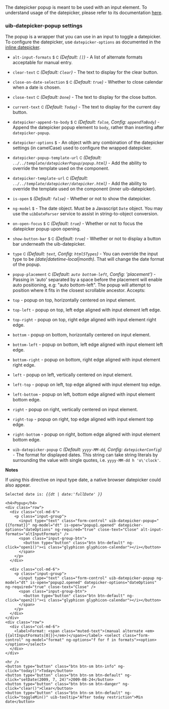 
The datepicker popup is meant to be used with an input element. To understand usage of the datepicker, please refer to its documentation [here](https://angular-ui.github.io/bootstrap/#/datepicker).

### uib-datepicker-popup settings

The popup is a wrapper that you can use in an input to toggle a datepicker. To configure the datepicker, use `datepicker-options` as documented in the [inline datepicker](https://angular-ui.github.io/bootstrap/#/datepicker).

* `alt-input-formats`
<small class="badge">$</small>
<small class="badge">C</small>
_(Default: `[]`)_ -
A list of alternate formats acceptable for manual entry.

* `clear-text`
<small class="badge">C</small>
_(Default: `Clear`)_ -
The text to display for the clear button.

* `close-on-date-selection`
<small class="badge">$</small>
<small class="badge">C</small>
_(Default: `true`)_ -
Whether to close calendar when a date is chosen.

* `close-text`
<small class="badge">C</small>
_(Default: `Done`)_ -
The text to display for the close button.

* `current-text`
<small class="badge">C</small>
_(Default: `Today`)_ -
The text to display for the current day button.

* `datepicker-append-to-body`
<small class="badge">$</small>
<small class="badge">C</small>
_(Default: `false`, Config: `appendToBody`)_ -
Append the datepicker popup element to `body`, rather than inserting after `datepicker-popup`.

* `datepicker-options`
<small class="badge">$</small> -
An object with any combination of the datepicker settings (in camelCase) used to configure the wrapped datepicker.

* `datepicker-popup-template-url`
<small class="badge">C</small>
_(Default: `../../template/datepickerPopup/popup.html`)_ -
Add the ability to override the template used on the component.

* `datepicker-template-url`
<small class="badge">C</small>
_(Default: `../../template/datepicker/datepicker.html`)_ -
Add the ability to override the template used on the component (inner uib-datepicker).

* `is-open`
<small class="badge">$</small>
<i class="glyphicon glyphicon-eye-open"></i>
_(Default: `false`)_ -
Whether or not to show the datepicker.

* `ng-model`
  <small class="badge">$</small>
  <i class="glyphicon glyphicon-eye-open"></i> -
  The date object. Must be a Javascript `Date` object. You may use the `uibDateParser` service to assist in string-to-object conversion.

* `on-open-focus`
<small class="badge">$</small>
<small class="badge">C</small>
_(Default: `true`)_ -
Whether or not to focus the datepicker popup upon opening.

* `show-button-bar`
<small class="badge">$</small>
<small class="badge">C</small>
_(Default: `true`)_ -
Whether or not to display a button bar underneath the uib-datepicker.

* `type`
<small class="badge">C</small>
_(Default: `text`, Config: `html5Types`)_ -
You can override the input type to be _(date|datetime-local|month)_. That will change the date format of the popup.

* `popup-placement`
 <small class="badge">C</small>
 _(Default: `auto bottom-left`, Config: 'placement')_ -
Passing in 'auto' separated by a space before the placement will enable auto positioning, e.g: "auto bottom-left". The popup will attempt to position where it fits in the closest scrollable ancestor. Accepts:

 * `top` - popup on top, horizontally centered on input element.
 * `top-left` - popup on top, left edge aligned with input element left edge.
 * `top-right` - popup on top, right edge aligned with input element right edge.
 * `bottom` - popup on bottom, horizontally centered on input element.
 * `bottom-left` - popup on bottom, left edge aligned with input element left edge.
 * `bottom-right` - popup on bottom, right edge aligned with input element right edge.
 * `left` - popup on left, vertically centered on input element.
 * `left-top` - popup on left, top edge aligned with input element top edge.
 * `left-bottom` - popup on left, bottom edge aligned with input element bottom edge.
 * `right` - popup on right, vertically centered on input element.
 * `right-top` - popup on right, top edge aligned with input element top edge.
 * `right-bottom` - popup on right, bottom edge aligned with input element bottom edge.

* `uib-datepicker-popup`
<small class="badge">C</small>
_(Default: `yyyy-MM-dd`, Config: `datepickerConfig`)_ -
The format for displayed dates. This string can take string literals by surrounding the value with single quotes, i.e. `yyyy-MM-dd h 'o\'clock'`.

**Notes**

If using this directive on input type date, a native browser datepicker could also appear.

<style>
  .full button span {
    background-color: limegreen;
    border-radius: 32px;
    color: black;
  }
  .partially button span {
    background-color: orange;
    border-radius: 32px;
    color: black;
  }
</style>
<div class="not-markdown">
    <code>Selected date is: <em>{{dt | date:'fullDate' }}</em></code>

    <h4>Popup</h4>
    <div class="row">
      <div class="col-md-6">
        <p class="input-group">
          <input type="text" class="form-control" uib-datepicker-popup="{{format}}" ng-model="dt" is-open="popup1.opened" datepicker-options="dateOptions" ng-required="true" close-text="Close" alt-input-formats="altInputFormats" />
          <span class="input-group-btn">
            <button type="button" class="btn btn-default" ng-click="open1()"><i class="glyphicon glyphicon-calendar"></i></button>
          </span>
        </p>
      </div>

      <div class="col-md-6">
        <p class="input-group">
          <input type="text" class="form-control" uib-datepicker-popup ng-model="dt" is-open="popup2.opened" datepicker-options="dateOptions" ng-required="true" close-text="Close" />
          <span class="input-group-btn">
            <button type="button" class="btn btn-default" ng-click="open2()"><i class="glyphicon glyphicon-calendar"></i></button>
          </span>
        </p>
      </div>
    </div>
    <div class="row">
      <div class="col-md-6">
        <label>Format: <span class="muted-text">(manual alternate <em>{{altInputFormats[0]}}</em>)</span></label> <select class="form-control" ng-model="format" ng-options="f for f in formats"><option></option></select>
      </div>
    </div>

    <hr />
    <button type="button" class="btn btn-sm btn-info" ng-click="today()">Today</button>
    <button type="button" class="btn btn-sm btn-default" ng-click="setDate(2009, 7, 24)">2009-08-24</button>
    <button type="button" class="btn btn-sm btn-danger" ng-click="clear()">Clear</button>
    <button type="button" class="btn btn-sm btn-default" ng-click="toggleMin()" uib-tooltip="After today restriction">Min date</button>
</div>
